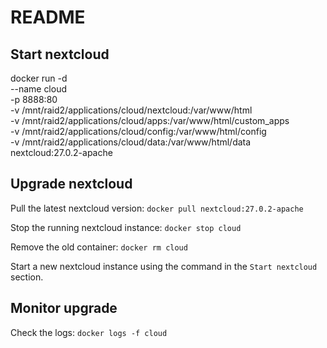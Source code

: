 # README #

## Start nextcloud
docker run -d \
    --name cloud \
    -p 8888:80 \
    -v /mnt/raid2/applications/cloud/nextcloud:/var/www/html \
    -v /mnt/raid2/applications/cloud/apps:/var/www/html/custom_apps \
    -v /mnt/raid2/applications/cloud/config:/var/www/html/config \
    -v /mnt/raid2/applications/cloud/data:/var/www/html/data \
    nextcloud:27.0.2-apache

## Upgrade nextcloud

Pull the latest nextcloud version:
`docker pull nextcloud:27.0.2-apache`

Stop the running nextcloud instance:
`docker stop cloud`

Remove the old container:
`docker rm cloud`

Start a new nextcloud instance using the command in the `Start nextcloud` section.

## Monitor upgrade

Check the logs:
`docker logs -f cloud`